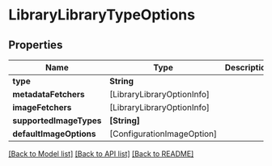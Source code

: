 # LibraryLibraryTypeOptions

## Properties
Name | Type | Description | Notes
------------ | ------------- | ------------- | -------------
**type** | **String** |  | [optional] 
**metadataFetchers** | [LibraryLibraryOptionInfo] |  | [optional] 
**imageFetchers** | [LibraryLibraryOptionInfo] |  | [optional] 
**supportedImageTypes** | **[String]** |  | [optional] 
**defaultImageOptions** | [ConfigurationImageOption] |  | [optional] 

[[Back to Model list]](../README.md#documentation-for-models) [[Back to API list]](../README.md#documentation-for-api-endpoints) [[Back to README]](../README.md)


